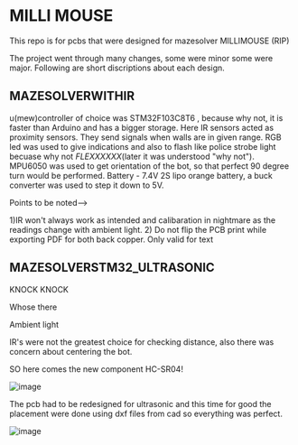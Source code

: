 #                                                                     MILLI MOUSE

This repo is for pcbs that were designed for mazesolver MILLIMOUSE (RIP)

The project went through many changes, some were minor some were major. Following are short discriptions about each design.

## MAZESOLVERWITHIR

u(mew)controller of choice was STM32F103C8T6 , because why not, it is faster than Arduino and has a bigger storage.
Here IR sensors acted as proximity sensors. They send signals when walls are in given range.
RGB led was used to give indications and also to flash like police strobe light becuase why not *FLEXXXXXX*(later it was understood "why not").
MPU6050 was used to get orientation of the bot, so that perfect 90 degree turn would be performed.
Battery - 7.4V 2S lipo orange battery, a buck converter was used to step it down to 5V. 

Points to be noted--> 

1)IR won't always work as intended and calibaration in nightmare as the readings change with ambient light.
2) Do not flip the PCB print while exporting PDF for both back copper. Only valid for text 


## MAZESOLVERSTM32_ULTRASONIC

KNOCK KNOCK 

Whose there 

Ambient light 

IR's were not the greatest choice for checking distance, also there was concern about centering the bot.

SO here comes the new component HC-SR04!

![image](https://user-images.githubusercontent.com/108187933/187035809-9d8ce7aa-5b93-409c-a6cf-48883612d72f.png)


The pcb had to be redesigned for ultrasonic and this time for good the placement were done using dxf files from cad so everything was perfect.

![image](https://user-images.githubusercontent.com/108187933/187036906-80ad5c65-2714-4d35-8683-e9a54749d6fd.png)


